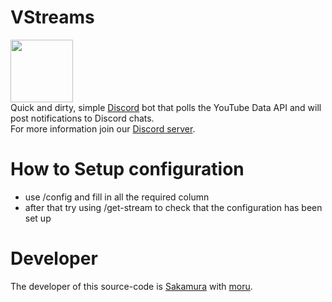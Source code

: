 # VStreams
<img src="https://media.discordapp.net/attachments/1273551198380621864/1273963063191666698/image.png?ex=66ed590f&is=66ec078f&hm=62ff5406acf14ac67990ad799f0c72b69d073e0f4f92a135ad0c8c6ffb8a3631&=&format=webp&quality=lossless" width="100" height="100"> <br>
Quick and dirty, simple [Discord](https://discord.com/) bot that polls the YouTube Data API and will post notifications to Discord chats. <br>
For more information join our [Discord server](https://discord.gg/Vjsgu3c8B4).

# How to Setup configuration
- use /config and fill in all the required column
- after that try using /get-stream to check that the configuration has been set up

# Developer
The developer of this source-code is [Sakamura](https://discordapp.com/users/880055530721247253) with [moru](https://discordapp.com/users/725988982478995517).